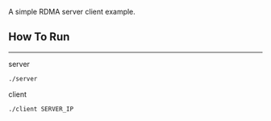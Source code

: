 A simple RDMA server client example.

## How To Run
-------------
server
```bash
./server
```
client
```bash
./client SERVER_IP
```
